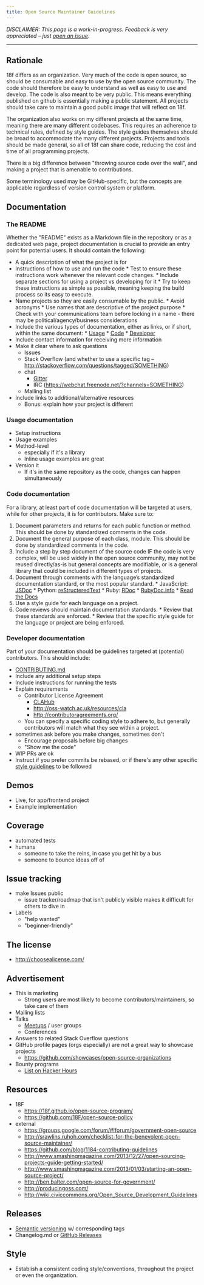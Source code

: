 ```yaml
---
title: Open Source Maintainer Guidelines
---
```


*DISCLAIMER: This page is a work-in-progress. Feedback is very appreciated – just [open an issue](https://github.com/18F/open-source-program/issues/new).*

---

## Rationale

18f differs as an organization. Very much of the code is open source, so should be consumable and easy to use by the open source community. The code should therefore be easy to understand as well as easy to use and develop. The code is also meant to be very public. This means everything published on github is essentially making a public statement. All projects should take care to maintain a good public image that will reflect on 18f.

The organization also works on my different projects at the same time, meaning there are many different codebases. This requires an adherence to technical rules, defined by style guides. The style guides themselves should be broad to accommodate the many different projects. Projects and tools should be made general, so all of 18f can share code, reducing the cost and time of all programming projects.

There is a big difference between "throwing source code over the wall", and making a project that is amenable to contributions.

Some terminology used may be GitHub-specific, but the concepts are applicable regardless of version control system or platform.

## Documentation

### The README

Whether the "README" exists as a Markdown file in the repository or as a dedicated web page, project documentation is crucial to provide an entry point for potential users. It should contain the following:

* A quick description of what the project is for
* Instructions of how to use and run the code
	  * Test to ensure these instructions work whenever the relevant code changes.
	  * Include separate sections for using a project vs developing for it
	  * Try to keep these instructions as simple as possible, meaning keeping the build process so its easy to execute.
* Name projects so they are easily consumable by the public.
	  * Avoid acronyms
	  * Use names that are descriptive of the project purpose
	  * Check with your communications team before locking in a name - there may be political/agency/business considerations
* Include the various types of documentation, either as links, or if short, within the same document:
	  * [Usage](#usage-documentation)
	  * [Code](#code-documentation)
	  * [Developer](#developer-documentation)
* Include contact information for receiving more information
* Make it clear where to ask questions
    * Issues
    * Stack Overflow (and whether to use a specific tag – http://stackoverflow.com/questions/tagged/SOMETHING)
    * chat
        * [Gitter](https://gitter.im/)
        * IRC (https://webchat.freenode.net/?channels=SOMETHING)
    * Mailing list
* Include links to additional/alternative resources
    * Bonus: explain how your project is different

### Usage documentation

* Setup instructions
* Usage examples
* Method-level
    * especially if it's a library
    * Inline usage examples are great
* Version it
    * If it's in the same repository as the code, changes can happen simultaneously

### Code documentation

For a library, at least part of code documentation will be targeted at users, while for other projects, it is for contributors. Make sure to:

1. Document parameters and returns for each public function or method. This should be done by standardized comments in the code.
1. Document the general purpose of each class, module. This should be done by standardized comments in the code.
1. Include a step by step document of the source code IF the code is very complex, will be used widely in the open source community, may not be reused directly/as-is but general concepts are modifiable, or is a general library that could be included in different types of projects.
1. Document through comments with the language’s standardized documentation standard, or the most popular standard.
		* JavaScript: [JSDoc](http://usejsdoc.org/)
		* Python: [reStructeredText](https://docs.python.org/devguide/documenting.html)
		* Ruby: [RDoc](http://ruby-doc.org/gems/docs/r/rdoc-4.1.2/RDoc/Markup.html)
				* [RubyDoc.info](http://www.rubydoc.info/)
		* [Read the Docs](https://readthedocs.org/)
1. Use a style guide for each language on a project.
1. Code reviews should maintain documentation standards.
		* Review that these standards are enforced.
		* Review that the specific style guide for the language or project are being enforced.

### Developer documentation

Part of your documentation should be guidelines targeted at (potential) contributors. This should include:

* [CONTRIBUTING.md](https://help.github.com/articles/setting-guidelines-for-repository-contributors/)
* Include any additional setup steps
* Include instructions for running the tests
* Explain requirements
    * Contributor License Agreement
        * [CLAHub](https://www.clahub.com/)
        * http://oss-watch.ac.uk/resources/cla
        * http://contributoragreements.org/
    * You can specify a specific coding style to adhere to, but generally contributors will match what they see within a project.
* sometimes ask before you make changes, sometimes don't
    * Encourage proposals before big changes
    * "Show me the code"
* WIP PRs are ok
* Instruct if you prefer commits be rebased, or if there's any other specific [style guidelines](#style) to be followed

## Demos

* Live, for app/frontend project
* Example implementation

## Coverage

* automated tests
* humans
    * someone to take the reins, in case you get hit by a bus
    * someone to bounce ideas off of

## Issue tracking

* make Issues public
    * issue tracker/roadmap that isn't publicly visible makes it difficult for others to dive in
* Labels
    * "help wanted"
    * "beginner-friendly"


## The license

* http://choosealicense.com/

## Advertisement

* This is marketing
    * Strong users are most likely to become contributors/maintainers, so take care of them
* Mailing lists
* Talks
    * [Meetups](http://www.meetup.com/) / user groups
    * Conferences
* Answers to related Stack Overflow questions
* GitHub profile pages (orgs especially) are not a great way to showcase projects
    * https://github.com/showcases/open-source-organizations
* Bounty programs
    * [List on Hacker Hours](http://hackerhours.org/resources.html#getting-involved-in-open-source)

## Resources

* 18F
    * https://18f.github.io/open-source-program/
    * https://github.com/18F/open-source-policy
* external
    * https://groups.google.com/forum/#!forum/government-open-source
    * http://srawlins.ruhoh.com/checklist-for-the-benevolent-open-source-maintainer/
    * https://github.com/blog/1184-contributing-guidelines
    * http://www.smashingmagazine.com/2013/12/27/open-sourcing-projects-guide-getting-started/
    * http://www.smashingmagazine.com/2013/01/03/starting-an-open-source-project/
    * http://ben.balter.com/open-source-for-government/
    * http://producingoss.com/
    * http://wiki.civiccommons.org/Open_Source_Development_Guidelines

## Releases

* [Semantic versioning](http://semver.org/) w/ corresponding tags
* Changelog.md or [GitHub Releases](https://help.github.com/categories/releases/)

## Style

* Establish a consistent coding style/conventions, throughout the project or even the organization.

